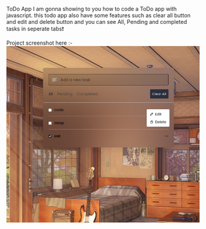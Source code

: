 ToDo App
 I am gonna showing to you how to code a ToDo app with javascript. this todo app also have some features such as clear all button and edit and delete button and you can see All, Pending and completed tasks in seperate tabs❗️
 
 Project screenshot here :-
 ![Alt Text](./Screenshot%20From%202025-03-12%2016-52-13.png)
